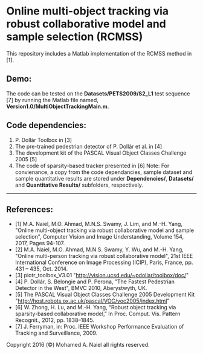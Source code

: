 # Online multi-object tracking via robust collaborative model and sample selection (RCMSS)

This repository includes a Matlab implementation of the RCMSS method in [1]. 

## Demo:
The code can be tested on the **Datasets/PETS2009/S2_L1** test sequence [7] by running the Matlab file named, **Version1.0/MultiObjectTrackingMain.m**. 

## Code dependencies: 
1) P. Dollár Toolbox in [3]
2) The pre-trained pedestrian detector of P. Dollár et al. in [4]
3) The development kit of the PASCAL Visual Object Classes Challenge 2005 [5]
4) The code of sparsity-based tracker presented in [6]
    Note: For convienance, a copy from the code dependancies, sample dataset and sample quantitative results are stored under **Dependencies/**, **Datasets/** and **Quantitative Results/** subfolders, respectively.
-------------------------------------------------------------------------------------------------------
## References:
- [1] M.A. Naiel, M.O. Ahmad, M.N.S. Swamy, J. Lim, and M.-H. Yang, "Online multi-object tracking via robust collaborative model and sample selection", Computer Vision and Image Understanding, Volume 154, 2017, Pages 94-107. 
- [2] M.A. Naiel, M.O. Ahmad, M.N.S. Swamy, Y. Wu, and M.-H. Yang, "Online multi-person tracking via robust collaborative model", 21st IEEE International Conference on Image Processing (ICIP), Paris, France, pp. 431 – 435, Oct. 2014. 
- [3] piotr_toolbox_V3.01 "http://vision.ucsd.edu/~pdollar/toolbox/doc/"
- [4] P. Dollár, S. Belongie and P. Perona, "The Fastest Pedestrian Detector in the West", BMVC 2010, Aberystwyth, UK.
- [5] The PASCAL Visual Object Classes Challenge 2005 Development Kit "http://host.robots.ox.ac.uk/pascal/VOC/voc2005/index.html"
- [6] W. Zhong, H. Lu, and M.-H. Yang, “Robust object tracking via sparsity-based collaborative model,” In Proc. Comput. Vis. Pattern Recognit., 2012, pp. 1838–1845.
- [7] J. Ferryman, in: Proc. IEEE Workshop Performance Evaluation of Tracking and Surveillance, 2009.

Copyright 2016 (&copy;) Mohamed A. Naiel all rights reserved.
